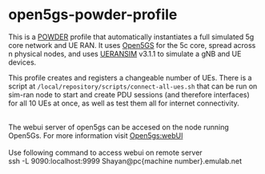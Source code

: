# open5gs-powder-profile

This is a [POWDER](https://powderwireless.net/) profile that automatically instantiates a full simulated 5g core network and UE RAN. It uses [Open5GS](https://github.com/open5gs/open5gs) for the 5c core, spread across n physical nodes, and uses [UERANSIM](https://github.com/aligungr/UERANSIM) v3.1.1 to simulate a gNB and UE devices.

This profile creates and registers a changeable number of UEs. There is a script at `/local/repository/scripts/connect-all-ues.sh` that can be run on sim-ran node to start and create PDU sessions (and therefore interfaces) for all 10 UEs at once, as well as test them all for internet connectivity.

<br />The webui server of open5gs can be accesed on the node running Open5Gs. For more information visit [Open5gs:webUI](https://www.sharetechnote.com/html/OpenRAN/OR_open5gs_webui.html)
<br /><br />Use following command to access webui on remote server
<br />
ssh -L 9090:localhost:9999 Shayan@pc{machine number}.emulab.net
